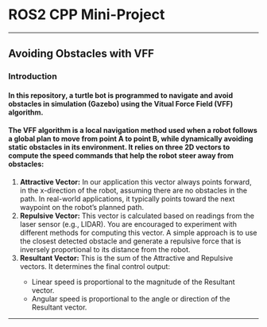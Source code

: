 <h1><b>ROS2 CPP Mini-Project</b></h1>
<hr>
<h2>Avoiding Obstacles with VFF</h2>
<h3>Introduction</h3>
<h4>In this repository, a turtle bot is programmed to navigate and avoid obstacles in simulation (Gazebo) using the <b>Vitual Force Field (VFF)</b> algorithm.</h4>
<h4>The VFF algorithm is a local navigation method used when a robot follows a global plan to move from point A to point B, while dynamically avoiding static obstacles in its environment. It relies on three 2D vectors to compute the speed commands that help the robot steer away from obstacles:</h4>
<ol>
<li><b>Attractive Vector:</b> In our application this vector always points forward, in the x-direction of the robot, assuming there are no obstacles in the path. In real-world applications, it typically points toward the next waypoint on the robot’s planned path.</li>
<li><b>Repulsive Vector:</b> This vector is calculated based on readings from the laser sensor (e.g., LIDAR). You are encouraged to experiment with different methods for computing this vector. A simple approach is to use the closest detected obstacle and generate a repulsive force that is inversely proportional to its distance from the robot.</li>
<li><b>Resultant Vector:</b> This is the sum of the Attractive and Repulsive vectors. It determines the final control output:</li>
<ul>
<li>Linear speed is proportional to the magnitude of the Resultant vector.</li>
<li>Angular speed is proportional to the angle or direction of the Resultant vector.</li>
</ul>
</ol>
<hr>